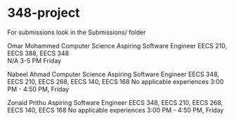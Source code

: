 # 348-project

For submissions look in the Submissions/ folder



Omar Mohammed 
Computer Science 
Aspiring Software Engineer
EECS 210, EECS 388, EECS 348  
N/A
3-5 PM Friday 


Nabeel Ahmad
Computer Science
Aspiring Software Engineer
EECS 348, EECS 210, EECS 268, EECS 140, EECS 168
No applicable experiences
3:00 PM - 4:50 PM, Friday


Zonaid Prithu
Aspiring Software Engineer
EECS 348, EECS 210, EECS 268, EECS 140, EECS 168
No applicable experiences
3:00 PM - 4:50 PM, Friday
